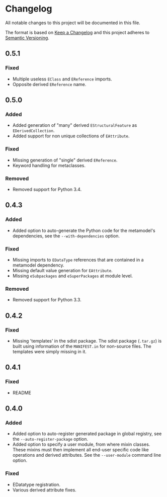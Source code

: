# Changelog
All notable changes to this project will be documented in this file.

The format is based on [Keep a Changelog](http://keepachangelog.com/en/1.0.0/) and this project
adheres to [Semantic Versioning](http://semver.org/spec/v2.0.0.html).


## 0.5.1
### Fixed
- Multiple useless `EClass` and `EReference` imports.
- Opposite derived `EReference` name.


## 0.5.0
### Added

- Added generation of "many" derived `EStructuralFeature` as `EDerivedCollection`.
- Added support for non unique collections of `EAttribute`.

### Fixed
- Missing generation of "single" derived `EReference`.
- Keyword handling for metaclasses.

### Removed
- Removed support for Python 3.4.


## 0.4.3
### Added

- Added option to auto-generate the Python code for the metamodel's dependencies,
  see the `--with-dependencies` option.

### Fixed
- Missing imports to `EDataType` references that are contained in a metamodel dependency.
- Missing default value generation for `EAttribute`.
- Missing `eSubpackages` and `eSuperPackages` at module level.

### Removed
- Removed support for Python 3.3.

## 0.4.2
### Fixed

- Missing 'templates' in the sdist package. The sdist package (`.tar.gz`) is
  built using information of the `MANIFEST.in` for non-source files. The
  templates were simply missing in it.

## 0.4.1
### Fixed

- README

## 0.4.0
### Added

- Added option to auto-register generated package in global registry, see the
  `--auto-register-package` option.
- Added option to specify a user module, from where mixin classes. These mixins must then implement
  all end-user specific code like operations and derived attributes. See the `--user-module`
  command line option.

### Fixed

- EDatatype registration.
- Various derived attribute fixes.
